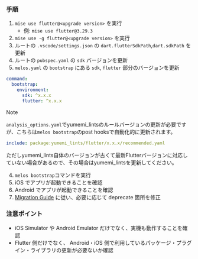<!-- markdownlint-disable MD029 -->
### 手順

1. `mise use flutter@<upgrade version>` を実行
    - 例: `mise use flutter@3.29.3`
2. `mise use -g flutter@<upgrade version>` を実行
3. ルートの `.vscode/settings.json` の `dart.flutterSdkPath`,`dart.sdkPath` を更新
4. ルートの `pubspec.yaml` の `sdk` バージョンを更新
5. `melos.yaml` の `bootstrap` にある `sdk`, `flutter` 部分のバージョンを更新

```yaml
command:
  bootstrap:
    environment:
      sdk: ^x.x.x
      flutter: ^x.x.x
```

> [!NOTE]
> `analysis_options.yaml`でyumemi_lintsのルールバージョンの更新が必要ですが、こちらは`melos bootstrap`のpost hooksで自動化的に更新されます。
>
>```yaml
>include: package:yumemi_lints/flutter/x.x.x/recommended.yaml
>```
>
>ただしyumemi_lints自体のバージョンが古くて最新Flutterバージョンに対応していない場合があるので、その場合はyumemi_lintsを更新してください。

4. `melos bootstrap`コマンドを実行
5. iOS でアプリが起動できることを確認
6. Android でアプリが起動できることを確認
7. [Migration Guide](https://docs.flutter.dev/release/breaking-changes) に従い、必要に応じて deprecate 箇所を修正

### 注意ポイント

- iOS Simulator や Android Emulator だけでなく、実機も動作することを確認
- Flutter 側だけでなく、 Android・iOS 側で利用しているパッケージ・プラグイン・ライブラリの更新が必要ないか確認
